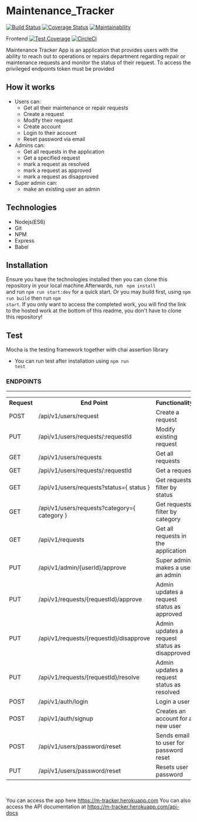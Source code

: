 # Maintenance_Tracker
[![Build Status](https://travis-ci.org/Oloyedesinmiloluwa/Maintenance_Tracker.svg?branch=develop)](https://travis-ci.org/Oloyedesinmiloluwa/Maintenance_Tracker)
[![Coverage Status](https://coveralls.io/repos/github/Oloyedesinmiloluwa/Maintenance_Tracker/badge.svg?branch=develop)](https://coveralls.io/github/Oloyedesinmiloluwa/Maintenance_Tracker?branch=develop)
[![Maintainability](https://api.codeclimate.com/v1/badges/4776543d19681cf61613/maintainability)](https://codeclimate.com/github/Oloyedesinmiloluwa/Maintenance_Tracker/maintainability)

Frontend
[![Test Coverage](https://api.codeclimate.com/v1/badges/4776543d19681cf61613/test_coverage)](https://codeclimate.com/github/Oloyedesinmiloluwa/Maintenance_Tracker/test_coverage)
[![CircleCI](https://circleci.com/gh/Oloyedesinmiloluwa/Maintenance_Tracker/tree/develop.svg?style=svg)](https://circleci.com/gh/Oloyedesinmiloluwa/Maintenance_Tracker/tree/develop)

Maintenance Tracker App is an application that provides users with the ability to reach out to operations or repairs department regarding repair or maintenance requests and monitor the status of their request. To access the privileged endpoints token must be provided

## How it works 
* Users can:
    * Get all their maintenance or repair requests
    * Create a request
    * Modify their request
    * Create account
    * Login to their account
    * Reset password via email
* Admins can:
    * Get all requests in the application
    * Get a specified request
    * mark a request as resolved
    * mark a request as approved
    * mark a request as disapproved
* Super admin can:
    * make an existing user an admin
    
## Technologies
  * Nodejs(ES6)
  * Git
  * NPM
  * Express
  * Babel
## Installation
  Ensure you have the technologies installed then you can clone this repository in your local machine.Afterwards, run <code> npm install </code> and run <code>npm run start:dev</code> for a quick start. Or you may build first, using <code>npm run build</code> then run <code>npm start</code>.
If you only want to access the completed work, you will find the link to the hosted work at the bottom of this readme, you don't have to clone this repository!

## Test
  Mocha is the testing framework together with chai assertion library
  * You can run test after installation using <code>npm run test</code>   

<h3>ENDPOINTS</h3>
<hr>
<table>
  <tr>
      <th>Request</th>
      <th>End Point</th>
      <th>Functionality</th>
  </tr>
  <tr>
      <td>POST</td>
      <td>/api/v1/users/request</td>
      <td>Create a request</td>
  </tr>
  <tr>
      <td>PUT</td>
      <td>/api/v1/users/requests/:requestId</td>
      <td>Modify existing request</td>
  </tr>
  <tr>
      <td>GET</td>
      <td>/api/v1/users/requests</td>
      <td>Get all requests</td>
  </tr>
  <tr>
      <td>GET</td>
      <td>/api/v1/users/requests/:requestId</td>
      <td>Get a request</td>
  </tr>
  <tr>
      <td>GET</td>
      <td>/api/v1/users/requests?status={ status }</td>
      <td>Get requests filter by status</td>
  </tr>
  <tr>
      <td>GET</td>
      <td>/api/v1/users/requests?category={ category }</td>
      <td>Get requests filter by category</td>
  </tr>
  <tr>
      <td>GET</td>
      <td>/api/v1/requests</td>
      <td>Get all requests in the application</td>
  </tr>
  <tr>
      <td>PUT</td>
      <td>/api/v1/admin/{userId}/approve</td>
      <td>Super admin makes a user an admin</td>
  </tr>
  <tr>
      <td>PUT</td>
      <td>/api/v1/requests/{requestId}/approve</td>
      <td>Admin updates a request status as approved</td>
  </tr>
  <tr>
      <td>PUT</td>
      <td>/api/v1/requests/{requestId}/disapprove</td>
      <td>Admin updates a request status as disapproved</td>
  </tr>
  <tr>
      <td>PUT</td>
      <td>/api/v1/requests/{requestId}/resolve</td>
      <td>Admin updates a request status as resolved</td>
  </tr>
  <tr>
      <td>POST</td>
      <td>/api/v1/auth/login</td>
      <td>Login a user</td>
  </tr>
  <tr>
      <td>POST</td>
      <td>/api/v1/auth/signup</td>
      <td>Creates an account for a new user</td>
  </tr>
  <tr>
      <td>POST</td>
      <td>/api/v1/users/password/reset</td>
      <td>Sends email to user for password reset</td>
  </tr>
  <tr>
      <td>PUT</td>
      <td>/api/v1/users/password/reset</td>
      <td>Resets user password</td>
  </tr>
</table>
<br/>

You can access the app here https://m-tracker.herokuapp.com
You can also access the API documentation at https://m-tracker.herokuapp.com/api-docs
